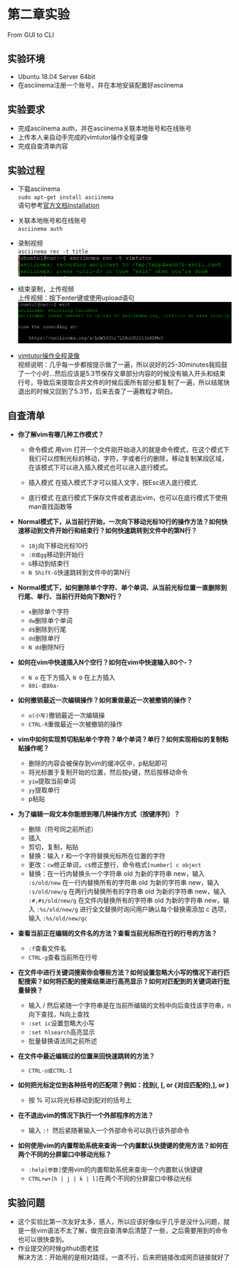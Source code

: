 # 第二章实验
From GUI to CLI

## 实验环境
+ Ubuntu 18.04 Server 64bit
+ 在asciinema注册一个账号，并在本地安装配置好asciinema

## 实验要求
+ 完成asciinema auth，并在asciinema关联本地账号和在线账号
+ 上传本人亲自动手完成的vimtutor操作全程录像
+ 完成自查清单内容

## 实验过程
+ 下载asciinema     
`sudo apt-get install asciinema`   
语句参考[官方文档Installation](https://asciinema.org/docs/installation)

+ 关联本地账号和在线账号  
`asciinema auth`

+ 录制视频   
`asciinema rec -t title`  
![](https://github.com/CUCCS/linux-2020-Lyan0924/blob/0x02/image/20200401201757.png "没什么重要意义但为了丰富实验报告内容还是象征性地贴一下的实验图片")

+ 结束录制，上传视频   
上传视频：按下enter键或使用upload语句
![](https://github.com/CUCCS/linux-2020-Lyan0924/blob/0x02/image/20200401202103.png "没什么重要意义但为了丰富实验报告内容还是象征性地贴一下的实验图片")

+ [vimtutor操作全程录像](https://asciinema.org/a/Ldm5PJhr7L5AzXK2YlfnKDMxV)  
视频说明：几乎每一步都按提示做了一遍，所以说好的25-30minutes我捣鼓了一个小时...然后应该是5.3节保存文章部分内容的时候没有输入开头和结束行号，导致后来提取合并文件的时候后面所有部分都复制了一遍，所以结尾快退出的时候又回到了5.3节，后来去查了一遍教程才明白。

## 自查清单
+ **你了解vim有哪几种工作模式？**
   + 命令模式
用vim 打开一个文件刚开始进入的就是命令模式，在这个模式下我们可以控制光标的移动，字符，字或者行的删除，移动复制某段区域，在该模式下可以进入插入模式也可以进入底行模式。

   + 插入模式
在插入模式下才可以插入文字，按Esc进入底行模式.

   + 底行模式
在底行模式下保存文件或者退出vim，也可以在底行模式下使用man查找函数等

+ **Normal模式下，从当前行开始，一次向下移动光标10行的操作方法？如何快速移动到文件开始行和结束行？如何快速跳转到文件中的第N行？**
   + `10j`向下移动光标10行
   +  `:0或gg`移动到开始行
   +  `G`移动到结束行
   + `N Shift-G`快速跳转到文件中的第N行

+ **Normal模式下，如何删除单个字符、单个单词、从当前光标位置一直删除到行尾、单行、当前行开始向下数N行？**
   + `x`删除单个字符
   + `dw`删除单个单词
   + `d$`删除到行尾
   + `dd`删除单行
   + `N dd`删除N行
+ **如何在vim中快速插入N个空行？如何在vim中快速输入80个-？**
   + `N o` 在下方插入 `N O` 在上方插入
   + `80i-或80a-`
+ **如何撤销最近一次编辑操作？如何重做最近一次被撤销的操作？**
   + `u(小写)`撤销最近一次编辑操
   + `CTRL-R`重做最近一次被撤销的操作
+ **vim中如何实现剪切粘贴单个字符？单个单词？单行？如何实现相似的复制粘贴操作呢？**
   + 删除的内容会被保存到vim的缓冲区中，p粘贴即可
   + 将光标置于复制开始的位置，然后按y键，然后按移动命令
   + `yiw`提取当前单词
   + `yy`提取单行
   + p粘贴
+ **为了编辑一段文本你能想到哪几种操作方式（按键序列）？**
   + 删除（符号同之前所述）
   + 插入
   + 剪切，复制，粘贴
   + 替换：输入 r 和一个字符替换光标所在位置的字符
   + 更改：`cw`修正单词，`c$`修正整行，命令格式`[number] c object`
   + 替换：在一行内替换头一个字符串 old 为新的字符串 new，输入  `:s/old/new`
     在一行内替换所有的字符串 old 为新的字符串 new，输入 ` :s/old/new/g`
     在两行内替换所有的字符串 old 为新的字符串 new，输入  `:#,#s/old/new/g`
     在文件内替换所有的字符串 old 为新的字符串 new，输入  `:%s/old/new/g`
     进行全文替换时询问用户确认每个替换需添加 c 选项，输入 `:%s/old/new/gc`
+ **查看当前正在编辑的文件名的方法？查看当前光标所在行的行号的方法？**
   + `:f`查看文件名
   + `CTRL-g`查看当前所在行号
+ **在文件中进行关键词搜索你会哪些方法？如何设置忽略大小写的情况下进行匹配搜索？如何将匹配的搜索结果进行高亮显示？如何对匹配到的关键词进行批量替换？**
   + 输入 / 然后紧随一个字符串是在当前所编辑的文档中向后查找该字符串，n向下查找，N向上查找
   + `:set ic`设置忽略大小写
   + `:set hlsearch`高亮显示
   + 批量替换语法同之前所述
+ **在文件中最近编辑过的位置来回快速跳转的方法？**
   + `CTRL-o或CTRL-I`
+ **如何把光标定位到各种括号的匹配项？例如：找到(, [, or {对应匹配的),], or }**
   + 按 % 可以将光标移动到配对的括号上
+ **在不退出vim的情况下执行一个外部程序的方法？**
   + 输入 `:! `然后紧随著输入一个外部命令可以执行该外部命令
+ **如何使用vim的内置帮助系统来查询一个内置默认快捷键的使用方法？如何在两个不同的分屏窗口中移动光标？**
   + `:help[参数]`使用vim的内置帮助系统来查询一个内置默认快捷键
   + `CTRL+w+[h | j | k | l]`在两个不同的分屏窗口中移动光标

## 实验问题
+ 这个实验比第一次友好太多，感人，所以应该好像似乎几乎是没什么问题，就是一些vim语法不太了解，做完自查清单后清楚了一些，之后需要用到的命令也可以很快查到。
+ 作业提交的时候github图老挂    
解决方法：开始用的是相对路径，一直不行，后来把链接改成网页链接就好了
